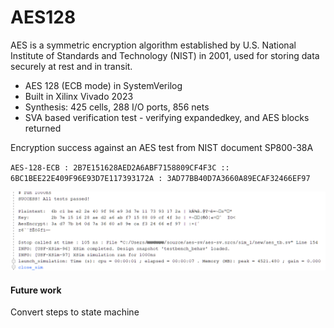 # AES128 
AES is a symmetric encryption algorithm established by U.S. National Institute of Standards and Technology (NIST) in 2001, used for storing data securely at rest and in transit.

- AES 128 (ECB mode) in SystemVerilog
- Built in Xilinx Vivado 2023
- Synthesis: 425 cells, 288 I/O ports, 856 nets
- SVA based verification test - verifying expandedkey, and AES blocks returned


Encryption success against an AES test from NIST document SP800-38A

`AES-128-ECB : 2B7E151628AED2A6ABF7158809CF4F3C :: 6BC1BEE22E409F96E93D7E117393172A : 3AD77BB40D7A3660A89ECAF32466EF97`

![](./img/simulation-result.png)

#### Future work
Convert steps to state machine
